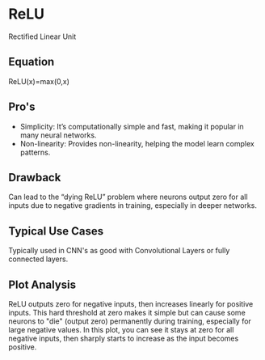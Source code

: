 # ReLU
Rectified Linear Unit

## Equation
ReLU(x)=max(0,x)

## Pro's
- Simplicity: It’s computationally simple and fast, making it popular in many neural networks.
- Non-linearity: Provides non-linearity, helping the model learn complex patterns.

## Drawback
Can lead to the “dying ReLU” problem where neurons output zero for all inputs due to negative gradients in training, especially in deeper networks.

## Typical Use Cases
Typically used in CNN's as good with Convolutional Layers or fully connected layers.

## Plot Analysis
ReLU outputs zero for negative inputs, then increases linearly for positive inputs.
This hard threshold at zero makes it simple but can cause some neurons to "die" (output zero) permanently during training, especially for large negative values.
In this plot, you can see it stays at zero for all negative inputs, then sharply starts to increase as the input becomes positive.